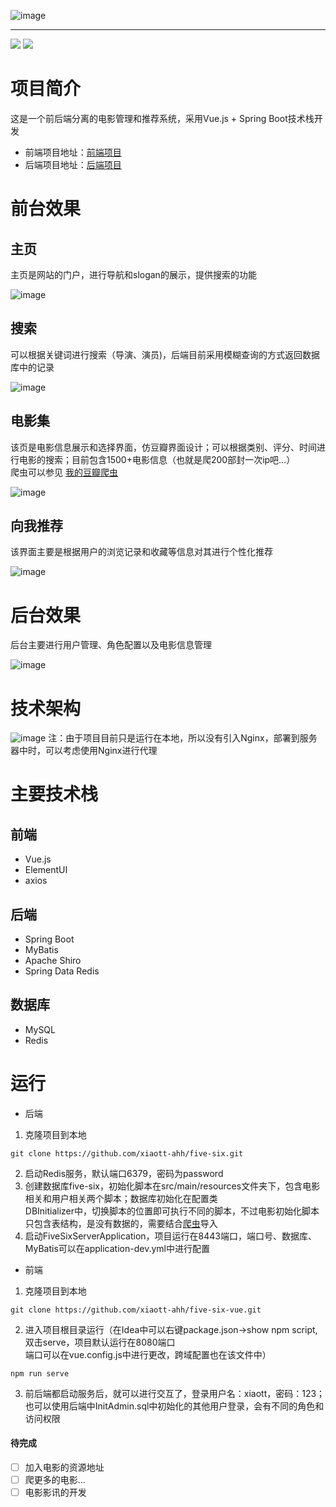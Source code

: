 ![image](https://img-blog.csdnimg.cn/20201108174935393.png#pic_center)
***
![](https://img.shields.io/badge/language-java-red.svg)  ![](https://img.shields.io/badge/licsense-MIT-green.svg)
# 项目简介
这是一个前后端分离的电影管理和推荐系统，采用Vue.js + Spring Boot技术栈开发
- 前端项目地址：[前端项目](https://github.com/xiaott-ahh/five-six-vue)
- 后端项目地址：[后端项目](https://github.com/xiaott-ahh/five-six)
# 前台效果
## 主页
主页是网站的门户，进行导航和slogan的展示，提供搜索的功能

![image](https://img-blog.csdnimg.cn/20201108180012940.gif#pic_center)
## 搜索
可以根据关键词进行搜索（导演、演员)，后端目前采用模糊查询的方式返回数据库中的记录

![image](https://img-blog.csdnimg.cn/20201108180440677.gif#pic_center)
## 电影集
该页是电影信息展示和选择界面，仿豆瓣界面设计；可以根据类别、评分、时间进行电影的搜索；目前包含1500+电影信息（也就是爬200部封一次ip吧...）  
爬虫可以参见 [我的豆瓣爬虫](https://github.com/xiaott-ahh/scrapy-douban)

![image](https://img-blog.csdnimg.cn/2020110818093119.gif#pic_center)

## 向我推荐
该界面主要是根据用户的浏览记录和收藏等信息对其进行个性化推荐

![image](https://img-blog.csdnimg.cn/20201108084049948.gif#pic_center)

# 后台效果
后台主要进行用户管理、角色配置以及电影信息管理

![image](https://img-blog.csdnimg.cn/20201108084153284.gif#pic_center)
# 技术架构
![image](https://img-blog.csdnimg.cn/20201108093528383.jpg?x-oss-process=image/watermark,type_ZmFuZ3poZW5naGVpdGk,shadow_10,text_aHR0cHM6Ly9ibG9nLmNzZG4ubmV0L3dlaXhpbl80NDY5Mjc5MQ==,size_16,color_FFFFFF,t_70#pic_center)
注：由于项目目前只是运行在本地，所以没有引入Nginx，部署到服务器中时，可以考虑使用Nginx进行代理
# 主要技术栈
## 前端
- Vue.js
- ElementUI
- axios
## 后端
- Spring Boot
- MyBatis
- Apache Shiro
- Spring Data Redis
## 数据库
- MySQL
- Redis

# 运行
- 后端
1. 克隆项目到本地
```
git clone https://github.com/xiaott-ahh/five-six.git
```
2. 启动Redis服务，默认端口6379，密码为password
3. 创建数据库five-six，初始化脚本在src/main/resources文件夹下，包含电影相关和用户相关两个脚本；数据库初始化在配置类  
DBInitializer中，切换脚本的位置即可执行不同的脚本，不过电影初始化脚本只包含表结构，是没有数据的，需要结合[爬虫](https://github.com/xiaott-ahh/scrapy-douban)导入
4. 启动FiveSixServerApplication，项目运行在8443端口，端口号、数据库、MyBatis可以在application-dev.yml中进行配置
- 前端
1. 克隆项目到本地
```
git clone https://github.com/xiaott-ahh/five-six-vue.git
```
2. 进入项目根目录运行（在Idea中可以右键package.json->show npm script,双击serve，项目默认运行在8080端口  
端口可以在vue.config.js中进行更改，跨域配置也在该文件中）
```
npm run serve
```
3. 前后端都启动服务后，就可以进行交互了，登录用户名：xiaott，密码：123；也可以使用后端中InitAdmin.sql中初始化的其他用户登录，会有不同的角色和访问权限

#### 待完成
- [ ] 加入电影的资源地址
- [ ] 爬更多的电影...
- [ ] 电影影讯的开发
